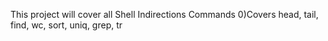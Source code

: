 This project will cover all Shell Indirections Commands
0)Covers head, tail, find, wc, sort, uniq, grep, tr
